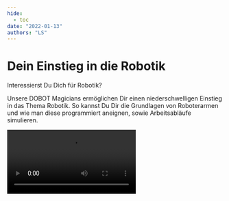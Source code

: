 ```yaml
---
hide:
  - toc
date: "2022-01-13"
authors: "LS"   
---
```


# Dein Einstieg in die Robotik

Interessierst Du Dich für Robotik? 

Unsere DOBOT Magicians ermöglichen Dir einen niederschwelligen Einstieg in das Thema Robotik.
So kannst Du Dir die Grundlagen von Roboterarmen und wie man diese programmiert aneignen, sowie Arbeitsabläufe simulieren.

![type:video](https://git.noc.ruhr-uni-bochum.de/makerspace/website/-/raw/main/docs/medien/2022-01-13.mp4)
